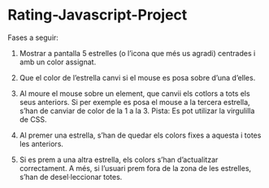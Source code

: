 # Rating-Javascript-Project

Fases a seguir:


1) Mostrar a pantalla 5 estrelles (o l’icona que més us agradi) centrades i amb un color assignat.

2) Que el color de l’estrella canvi si el mouse es posa sobre d’una d’elles.

3) Al moure el mouse sobre un element, que canvii els cotlors a tots els seus anteriors. Si per exemple es posa el mouse a la tercera estrella, s’han de canviar de color de la 1 a la 3. Pista: Es pot utilizar la virgulilla de CSS.

4) Al premer una estrella, s’han de quedar els colors fixes a aquesta i totes les anteriors.

5) Si es prem a una altra estrella, els colors s’han d’actualitzar correctament. A més, si l’usuari prem fora de la zona de les estrelles, s’han de desel·leccionar totes.


